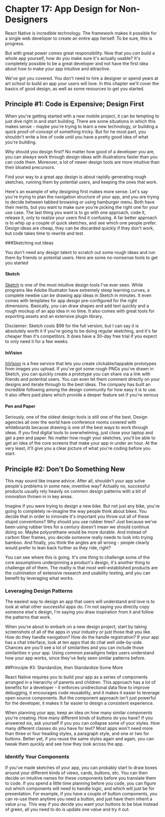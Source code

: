 # Chapter 17: App Design for Non-Designers


React Native is incredible technology. The framework makes it possible for a single web developer to create an entire app herself. To be sure, this is progress.

But with great power comes great responsibility. Now that you *can* build a whole app yourself, how do you make sure it's actually usable? It's completely possible to be a great developer and not have the first idea about how to make your app intuitive and attractive.

We've got you covered. You don't need to hire a designer or spend years at art school to build an app your users will love. In this chapter we'll cover the basics of good design, as well as some resources to get you started. 

## Principle #1: Code is Expensive; Design First

When you're getting started with a new mobile project, it can be tempting to just dive right in and start building. There are some situations in which this makes sense - maybe you're trying to learn a new technology, or building a quick proof-of-concept of something tricky. But for he most part, you shouldn't write a line of code until you have a pretty good idea of what you're building.

Why should you design first? No matter how good of a developer you are, you can always work through design ideas with illustrations faster than you can code them. Moreover, a lot of newer design tools are more intuitive than their bloated precursors. 

Find your way to a great app design is about rapidly generating rough sketches, running them by potential users, and keeping the ones that work. 

Here's an example of why designing first makes more sense. Let's say you're trying to plan the navigation structure of your app, and you are trying to decide between tabbed browsing or using hamburger menu. Both have their merits, but you want to make sure you're picking the right one for your use case. The last thing you want is to go with one approach, code it, release it, only to realize your users find it confusing. A far better approach is to whip up a couple of quick sketches, and see which one people prefer. Design ideas are cheap, they can be discarded quickly if they don't work, but code takes time to rewrite and test.

###Sketching out Ideas

You don't need any design talent to scratch out some rough ideas and run them by friends or potential users. Here are some no-nonsense tools to get you started

#### Sketch

[Sketch](https://www.sketchapp.com/) is one of the most intuitive design tools I've ever seen. While programs like Adobe Illustrator have extremely steep learning curves, a complete newbie can be drawing app ideas in Sketch in minutes. It even comes with templates for app design pre-configured for the right dimensions. Basically, you can draw shapes and add text quickly and a rough mockup of an app idea in no time. It also comes with great tools for exporting assets and an extensive plugin library. 

Disclaimer: Sketch costs $99 for the full version, but I can say it is absolutely worth it if you're going to be doing regular sketching, and it's far cheaper than it's competitors. It does have a 30-day free trial if you expect to only need it for a few weeks.

#### InVision

[InVision](https://www.invisionapp.com/) is a free service that lets you create clickable/tappable prototypes from images you upload. If you've got some rough PNGs you've drawn in Sketch, you can quickly create a prototype you can share via a link with friends and potential users. You can even let them comment directly on your designs and iterate through to the best ideas. The company has built an incredible following among the design community for how easy it is to use. It also offers paid plans which provide a deeper feature set if you're serious

#### Pen and Paper

Seriously, one of the oldest design tools is still one of the best. Design agencies all over the world have conference rooms covered with whiteboards because drawing is one of the best ways to work through ideas. If you find digital tools to overwhelming, just close your laptop and get a pen and paper. No matter how rough your sketches, you'll be able to get an idea of the core screens that make your app in under an hour. At the very least, it'll give you a clear picture of what you're coding before you start.

## Principle #2: Don't Do Something New

This may sound like insane advice. After all, shouldn't your app solve people's problems in some new, inventive way? Actually no, successful products usually rely heavily on common design patterns with a bit of innovation thrown in in key areas.

Imagine if you were trying to design a new bike. But not just any bike, you're going to completely re-imagine the way people think about bikes. You decide that in order to innovate it's important you throw out all of these stupid conventions? Why should you use rubber tires? Just because we've been using rubber tires for a century doesn't mean we should continue doing so. Maybe polyurethane would be more durable. And instead of carbon fiber frames, you decide someone really needs to look into trying bamboo. And finally, you think the angles are all wrong - people clearly would prefer to lean back further as they ride, right? 

You can see where this is going. It's one thing to challenge some of the core assumptions underpinning a product's design, it's another thing to challenge *all* of them. The reality is that most well-established products are the culmination of extensive research and usability testing, and you can benefit by leveraging what works. 

### Leveraging Design Patterns

The easiest way to design an app that users will understand and love is to look at what other successful apps do. I'm not saying you directly copy someone else's design, I'm saying you draw inspiration from it and follow the patterns that work. 

When you're about to embark on a new design project, start by taking screenshots of all of the apps in your industry or just those that you like. How do they handle navigation? How do the handle registration? If your app has a chat interface, look at ten apps that do chat well side-by-side. Chances are you'll see a lot of similarities and you can include those similarities n your app. Using common paradigms helps users understand how your app works, since they've lkely seen similar patterns before. 

##Principle #3: Standardize, then Standardize Some More

React Native requires you to build your app as a series of components arranged in a hierarchy of parents and children. This approach has a lot of benefits for a developer - it enforces unidrectional data flow to improve debugging, it encourages code reusability, and it makes it easier to leverage open source components. But the component approach isn't just powerful for the developer, it makes it far easier to design a consistent experience.

When planning your app, keep an idea on how many similar components you're creating. How many different kinds of buttons do you have? If you answered six, ask yourself if you you can collapse some of your styles. How many different classes do you have for text? Most apps won't need more than three or four heading styles, a paragraph style, and one or two for buttons.  Better yet, if you reuse the same styles again and again, you can tweak them quickly and see how they look across the app.

### Identify Your Components

If you've made sketches of your app, you can probably start to draw boxes around your different kinds of views, cards, buttons, etc. You can then decide on intuitive names for these components before you translate them to code. If you spend a little time planning before you code, you can figure out which components will need to handle logic, and which will just be for presentation. For example, if you have a couple of button components, you can re-use them anytime you need a button, and just have them inherit a value `prop`. This way if you decide you want your buttons to be blue instead of green, all you need to do is update one value and try it out. 

